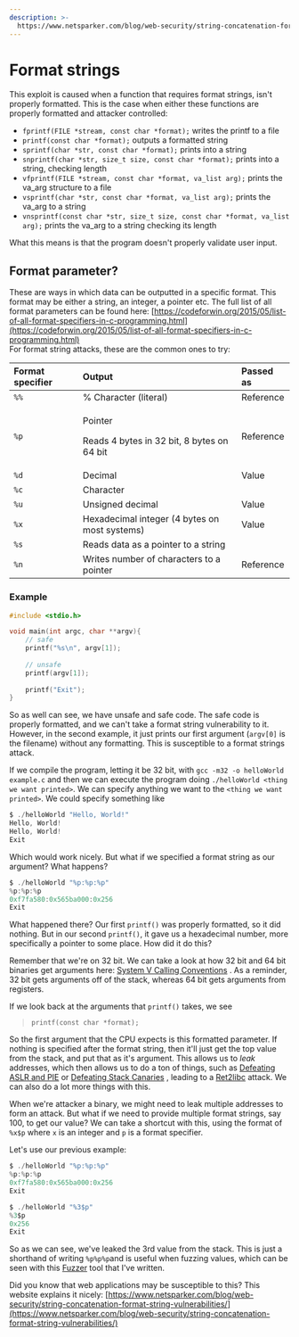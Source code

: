 ```yaml
---
description: >-
  https://www.netsparker.com/blog/web-security/string-concatenation-format-string-vulnerabilities/
---
```


# Format strings

This exploit is caused when a function that requires format strings, isn't properly formatted. This is the case when either these functions are properly formatted and attacker controlled:

* `fprintf(FILE *stream, const char *format);` writes the printf to a file
* `printf(const char *format);` outputs a formatted string
* `sprintf(char *str, const char *format);` prints into a string
* `snprintf(char *str, size_t size, const char *format);` prints into a string, checking length
* `vfprintf(FILE *stream, const char *format, va_list arg);` prints the va\_arg structure to a file
* `vsprintf(char *str, const char *format, va_list arg);` prints the va\_arg to a string
* `vnsprintf(const char *str, size_t size, const char *format, va_list arg);` prints the va\_arg to a string checking its length

What this means is that the program doesn't properly validate user input.

## Format parameter?

These are ways in which data can be outputted in a specific format. This format may be either a string, an integer, a pointer etc. The full list of all format parameters can be found here: [https://codeforwin.org/2015/05/list-of-all-format-specifiers-in-c-programming.html](https://codeforwin.org/2015/05/list-of-all-format-specifiers-in-c-programming.html)  
For format string attacks, these are the common ones to try:

<table>
  <thead>
    <tr>
      <th style="text-align:left">Format specifier</th>
      <th style="text-align:left">Output</th>
      <th style="text-align:left">Passed as</th>
    </tr>
  </thead>
  <tbody>
    <tr>
      <td style="text-align:left"><code>%%</code>
      </td>
      <td style="text-align:left">% Character (literal)</td>
      <td style="text-align:left">Reference</td>
    </tr>
    <tr>
      <td style="text-align:left"><code>%p</code>
      </td>
      <td style="text-align:left">
        <p>Pointer</p>
        <p>Reads 4 bytes in 32 bit, 8 bytes on 64 bit</p>
      </td>
      <td style="text-align:left">Reference</td>
    </tr>
    <tr>
      <td style="text-align:left"><code>%d</code>
      </td>
      <td style="text-align:left">Decimal</td>
      <td style="text-align:left">Value</td>
    </tr>
    <tr>
      <td style="text-align:left"><code>%c</code>
      </td>
      <td style="text-align:left">Character</td>
      <td style="text-align:left"></td>
    </tr>
    <tr>
      <td style="text-align:left"><code>%u</code>
      </td>
      <td style="text-align:left">Unsigned decimal</td>
      <td style="text-align:left">Value</td>
    </tr>
    <tr>
      <td style="text-align:left"><code>%x</code>
      </td>
      <td style="text-align:left">Hexadecimal integer (4 bytes on most systems)</td>
      <td style="text-align:left">Value</td>
    </tr>
    <tr>
      <td style="text-align:left"><code>%s</code>
      </td>
      <td style="text-align:left">Reads data as a pointer to a string</td>
      <td style="text-align:left"></td>
    </tr>
    <tr>
      <td style="text-align:left"><code>%n</code>
      </td>
      <td style="text-align:left">Writes number of characters to a pointer</td>
      <td style="text-align:left">Reference</td>
    </tr>
  </tbody>
</table>

### Example

```c
#include <stdio.h>

void main(int argc, char **argv){
    // safe
    printf("%s\n", argv[1]);
    
    // unsafe
    printf(argv[1]);
    
    printf("Exit");
}
```

So as well can see, we have unsafe and safe code. The safe code is properly formatted, and we can't take a format string vulnerability to it. However, in the second example, it just prints our first argument \(`argv[0]` is the filename\) without any formatting. This is susceptible to a format strings attack.

If we compile the program, letting it be 32 bit, with `gcc -m32 -o helloWorld example.c` and then we can execute the program doing `./helloWorld <thing we want printed>`. We can specify anything we want to the `<thing we want printed>`. We could specify something like

```c
$ ./helloWorld "Hello, World!"
Hello, World!
Hello, World!
Exit
```

Which would work nicely. But what if we specified a format string as our argument? What happens? 

```c
$ ./helloWorld "%p:%p:%p"
%p:%p:%p
0xf7fa580:0x565ba000:0x256
Exit
```

What happened there? Our first `printf()` was properly formatted, so it did nothing. But in our second `printf()`, it gave us a hexadecimal number, more specifically a pointer to some place. How did it do this?

Remember that we're on 32 bit. We can take a look at how 32 bit and 64 bit binaries get arguments here: [System V Calling Conventions](../../../theory/system-v-calling-conventions.md) . As a reminder, 32 bit gets arguments off of the stack, whereas 64 bit gets arguments from registers.

If we look back at the arguments that `printf()` takes, we see 

> `printf(const char *format);`

So the first argument that the CPU expects is this formatted parameter. If nothing is specified after the format string, then it'll just get the top value from the stack, and put that as it's argument. This allows us to _leak_ addresses, which then allows us to do a ton of things, such as [Defeating ASLR and PIE](../../../defeating-defences/defeating-aslr-and-pie.md) or [Defeating Stack Canaries](../../../defeating-defences/defeating-stack-canaries.md) , leading to a [Ret2libc](../ret2libc/) attack. We can also do a lot more things with this.

When we're attacker a binary, we might need to leak multiple addresses to form an attack. But what if we need to provide multiple format strings, say 100, to get our value? We can take a shortcut with this, using the format of `%x$p` where `x` is an integer and `p` is a format specifier. 

Let's use our previous example:

```c
$ ./helloWorld "%p:%p:%p"
%p:%p:%p
0xf7fa580:0x565ba000:0x256
Exit

$ ./helloWorld "%3$p"
%3$p
0x256
Exit
```

So as we can see, we've leaked the 3rd value from the stack. This is just a shorthand of writing `%p%p%p`and is useful when fuzzing values, which can be seen with this [Fuzzer](fuzzer.md) tool that I've written.

Did you know that web applications may be susceptible to this? This website explains it nicely: [https://www.netsparker.com/blog/web-security/string-concatenation-format-string-vulnerabilities/](https://www.netsparker.com/blog/web-security/string-concatenation-format-string-vulnerabilities/)

